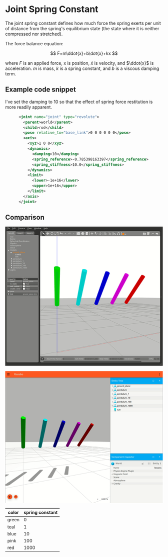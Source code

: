 # Joint Spring Constant

The joint spring constant defines how much force the spring exerts per unit of distance from the spring's equilibrium state (the state where it is neither compressed nor stretched).

The force balance equation:

$$
F=m\ddot{x}+b\dot{x}+kx
$$

where $F$ is an applied force, x is position, $\dot{x}$ is velocity, and $\ddot{x}$ is acceleration. $m$ is mass, $k$ is a spring constant, and $b$ is a viscous damping term.

## Example code snippet

I've set the damping to 10 so that the effect of spring force restitution is more readily apparent.

```xml
      <joint name="joint" type="revolute">
        <parent>world</parent>
        <child>rod</child>
        <pose relative_to="base_link">0 0 0 0 0 0</pose>
        <axis>
          <xyz>1 0 0</xyz>
          <dynamics>
            <damping>10</damping>
            <spring_reference>-0.785398163397</spring_reference>
            <spring_stiffness>10.0</spring_stiffness>
          </dynamics>
          <limit>
            <lower>-1e+16</lower>
            <upper>1e+16</upper>
          </limit>
        </axis>
      </joint>
```

## Comparison

![joint damping gazebo](media/jointspring_gazebo.gif)

![joint damping ignition](media/jointspring_ignition.gif)

| color | spring constant |
| ----- | --------------- |
| green | 0               |
| teal  | 1               |
| blue  | 10              |
| pink  | 100             |
| red   | 1000            |
